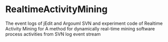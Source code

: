 # RealtimeActivityMining
The event logs of jEdit and Argouml SVN and experiment code of Realtime Activity Mining 
for A method for dynamically real-time mining software process activities from SVN log event stream
